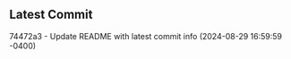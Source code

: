 
## Latest Commit
74472a3 - Update README with latest commit info (2024-08-29 16:59:59 -0400) <Yunxi-Zhou>
